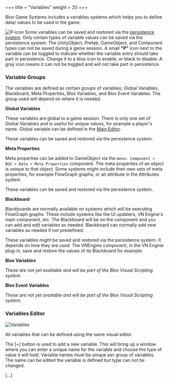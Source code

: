 +++
title = "Variables"
weight = 20
+++

Blox Game Systems includes a variables systems which helps you to define data/ values to be used in the game.

![P-icon](/images/vars/01.png?classes=inline,border) Some variables can be saved and restored via the [persistence system](/bgs/bgs-mained/bgs-mained-main/#persistence). Only certain types of variable values can be saved via the persistence system. The UnityObject, Prefab, GameObject, and Component types can not be saved during a game session. A small **"P"** icon next to the variable can be toggled to indicate whether the variable entry should take part in persistence. Change it to a blue icon to enable, or black to disable. A gray icon means it can not be toggled and will not take part in persistence.

### Variable Groups

The variables are defined as certain groups of variables; Global Variables, Blackboard, Meta Properties, Blox Variables, and Blox Event Variables. The group used will depend on where it is needed.

**Global Variables**

These variables are global to a game session. There is only one set of Global Variables and is useful for unique values, for example a player's name. Global variable can be defined in the [Main Editor](/bgs/bgs-mained/bgs-mained-main/#global-variables).

These variables can be saved and restored via the persistence system.

**Meta Properties**

Meta properties can be added to GameObject via the `menu: Component > BGS > Data > Meta Properties` component. The meta properties of an object is unique to that object. Some systems might include their own sets of meta properties, for example FlowGraph graphs, or an attribute in the Attributes system.

These variables can be saved and restored via the persistence system.

**Blackboard**

Blackboards are normally available on systems which will be executing FlowGraph graphs. These include systems like the UI updaters, VN Engine's main component, etc. The Blackboard will be on the component and you can add and edit variables as needed. Blackboard can normally add new variables as needed if not predefined.

These variables *might* be saved and restored via the persistence system. It depends on how they are used. The VNEngine component, in the VN Engine plug-in, save and restore the values of its Blackboard for example.

**Blox Variables**

_These are not yet available and will be part of the Blox Visual Scripting system._

**Blox Event Variables**

_These are not yet available and will be part of the Blox Visual Scripting system._

### Variables Editor

![Variables](/images/vars/00.png?height=100px&classes=border,shadow)

All variables that can be defined using the same visual editor. 

The [+] button is used to add a new variable. This will bring up a window where you can enter a unique name for the variable and choose the type of value it will hold. Variable names must be unique per group of variables. The name can be edited the variable is defined but type can not be changed.


[...]